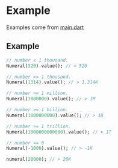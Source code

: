# Example

Examples come from [main.dart](main.dart)

## Example

```dart
// number < 1 thousand.
Numeral(520).value(); // > 520

// number >= 1 thousand.
Numeral(1314).value(); // > 1.314K

// number >= 1 million.
Numeral(1000000).value(); // > 1M

// number >= 1 billion.
Numeral(1000000000).value(); // > 1B

// number >= 1 trillion.
Numeral(1000000000000).value(); // > 1T

// number <= 0
Numeral(-1000).value(); // > -1K

numeral(20000); // > 20K
```
